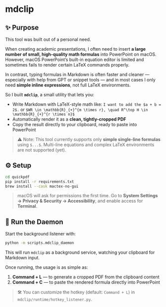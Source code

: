 # mdclip

## ✨ Purpose

This tool was built out of a personal need.

When creating academic presentations, I often need to insert **a large number of small, high-quality math formulas** into PowerPoint on macOS.
 However, macOS PowerPoint’s built-in equation editor is limited and sometimes fails to render certain LaTeX commands properly.

In contrast, typing formulas in Markdown is often faster and cleaner — especially with help from GPT or snippet tools — and in most cases I only need **simple inline expressions**, not full LaTeX environments.

So I built **`mdclip`**, a small utility that lets you:

- Write Markdown with LaTeX-style math like:
  `I want to add the $a + b = 2$.` or `$WR \in \mathbb{R}_{+}^{m \times r}, \quad R^\top H \in \mathbb{R}_{+}^{r \times n}$`
- Automatically render it as a **clean, tightly-cropped PDF**
- Copy the result directly to your clipboard, ready to paste into PowerPoint

> ⚠️ Note: This tool currently supports only **simple single-line formulas** using `$...$`. Multi-line equations and complex LaTeX environments are not supported (yet).



## ⚙️ Setup

```bash
cd quickpdf
pip install -r requirements.txt
brew install --cask mactex-no-gui
```

> macOS will ask for permissions the first time.
> Go to **System Settings → Privacy & Security → Accessibility**, and enable access for **Terminal**.



## 🚀 Run the Daemon

Start the background listener with:

```bash
python -m scripts.mdclip_daemon
```

This will run `mdclip` as a background service, watching your clipboard for Markdown input.

Once running, the usage is as simple as:

1. **Command + L** — to generate a cropped PDF from the clipboard content
2. **Command + C** — to paste the rendered formula directly into PowerPoint

> 🛠️ You can customize the hotkey (default: `Command + L`) in
> `mdclip/runtime/hotkey_listener.py`.

